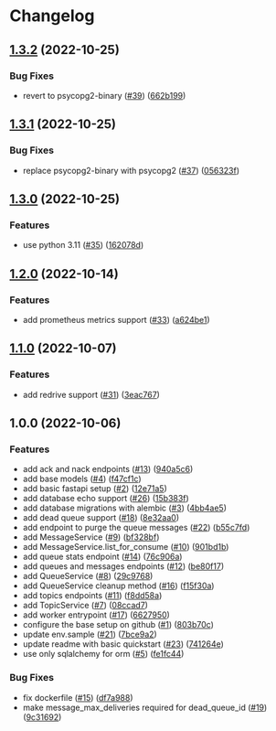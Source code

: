 # Changelog

## [1.3.2](https://github.com/allisson/fastqueue/compare/v1.3.1...v1.3.2) (2022-10-25)


### Bug Fixes

* revert to psycopg2-binary ([#39](https://github.com/allisson/fastqueue/issues/39)) ([662b199](https://github.com/allisson/fastqueue/commit/662b199d17da691ee44d320007bac78841cfd175))

## [1.3.1](https://github.com/allisson/fastqueue/compare/v1.3.0...v1.3.1) (2022-10-25)


### Bug Fixes

* replace psycopg2-binary with psycopg2 ([#37](https://github.com/allisson/fastqueue/issues/37)) ([056323f](https://github.com/allisson/fastqueue/commit/056323f54d510148bd02b206e2604743b1837b91))

## [1.3.0](https://github.com/allisson/fastqueue/compare/v1.2.0...v1.3.0) (2022-10-25)


### Features

* use python 3.11 ([#35](https://github.com/allisson/fastqueue/issues/35)) ([162078d](https://github.com/allisson/fastqueue/commit/162078d8eb1f6ce7b9f63197ef432ca077399162))

## [1.2.0](https://github.com/allisson/fastqueue/compare/v1.1.0...v1.2.0) (2022-10-14)


### Features

* add prometheus metrics support ([#33](https://github.com/allisson/fastqueue/issues/33)) ([a624be1](https://github.com/allisson/fastqueue/commit/a624be14b84b88120239ee13a3fd518d048b749e))

## [1.1.0](https://github.com/allisson/fastqueue/compare/v1.0.0...v1.1.0) (2022-10-07)


### Features

* add redrive support ([#31](https://github.com/allisson/fastqueue/issues/31)) ([3eac767](https://github.com/allisson/fastqueue/commit/3eac7678b883df409eb3dbcc9bd63f7ac82e175b))

## 1.0.0 (2022-10-06)


### Features

* add ack and nack endpoints ([#13](https://github.com/allisson/fastqueue/issues/13)) ([940a5c6](https://github.com/allisson/fastqueue/commit/940a5c698136d2ff94f2f0735e113d01a5657378))
* add base models ([#4](https://github.com/allisson/fastqueue/issues/4)) ([f47cf1c](https://github.com/allisson/fastqueue/commit/f47cf1cea200eb54a6c631f8bcf1c1738942d2e1))
* add basic fastapi setup ([#2](https://github.com/allisson/fastqueue/issues/2)) ([12e71a5](https://github.com/allisson/fastqueue/commit/12e71a5c730d6cc64d842ef10c5b7a5d7f9e06b7))
* add database echo support ([#26](https://github.com/allisson/fastqueue/issues/26)) ([15b383f](https://github.com/allisson/fastqueue/commit/15b383fb68c8c350ab2f08e4264c5fafad484cbd))
* add database migrations with alembic ([#3](https://github.com/allisson/fastqueue/issues/3)) ([4bb4ae5](https://github.com/allisson/fastqueue/commit/4bb4ae5376b2af521e72cdd3e6cf7d1fc2a97dd6))
* add dead queue support ([#18](https://github.com/allisson/fastqueue/issues/18)) ([8e32aa0](https://github.com/allisson/fastqueue/commit/8e32aa0cd78d9a55d271c0af8e4e17cd3e77e7d2))
* add endpoint to purge the queue messages ([#22](https://github.com/allisson/fastqueue/issues/22)) ([b55c7fd](https://github.com/allisson/fastqueue/commit/b55c7fdca1efeef3ea702991d7a7782b1944c755))
* add MessageService ([#9](https://github.com/allisson/fastqueue/issues/9)) ([bf328bf](https://github.com/allisson/fastqueue/commit/bf328bfa80a86b9ff6730facf50631858ccd6105))
* add MessageService.list_for_consume ([#10](https://github.com/allisson/fastqueue/issues/10)) ([901bd1b](https://github.com/allisson/fastqueue/commit/901bd1b443b7008d273ea2fcfc4aed90746584d7))
* add queue stats endpoint ([#14](https://github.com/allisson/fastqueue/issues/14)) ([76c906a](https://github.com/allisson/fastqueue/commit/76c906a3c8ef3afeff2a57672ae8ec40c63aa487))
* add queues and messages endpoints ([#12](https://github.com/allisson/fastqueue/issues/12)) ([be80f17](https://github.com/allisson/fastqueue/commit/be80f17327cc4c9e318601a442f02d8bf9083fce))
* add QueueService ([#8](https://github.com/allisson/fastqueue/issues/8)) ([29c9768](https://github.com/allisson/fastqueue/commit/29c9768ceb87b5e59ee7f6fda5ab51373973fee5))
* add QueueService cleanup method ([#16](https://github.com/allisson/fastqueue/issues/16)) ([f15f30a](https://github.com/allisson/fastqueue/commit/f15f30a41ea33fa737addcbd522d88fea0954c73))
* add topics endpoints ([#11](https://github.com/allisson/fastqueue/issues/11)) ([f8dd58a](https://github.com/allisson/fastqueue/commit/f8dd58a21b8b3add74686cc54850b82778d17b40))
* add TopicService ([#7](https://github.com/allisson/fastqueue/issues/7)) ([08ccad7](https://github.com/allisson/fastqueue/commit/08ccad7b3adc8a4e506177ea83ab775dc38aec48))
* add worker entrypoint ([#17](https://github.com/allisson/fastqueue/issues/17)) ([6627950](https://github.com/allisson/fastqueue/commit/662795060da39e0b15f1bd8fbe188d7c6c43a82f))
* configure the base setup on github ([#1](https://github.com/allisson/fastqueue/issues/1)) ([803b70c](https://github.com/allisson/fastqueue/commit/803b70c78c7fa4b0e4fda2576c0b660d8ddf748d))
* update env.sample ([#21](https://github.com/allisson/fastqueue/issues/21)) ([7bce9a2](https://github.com/allisson/fastqueue/commit/7bce9a2c7d32e4bbb7e1c1943d1a612adbbcf6cc))
* update readme with basic quickstart ([#23](https://github.com/allisson/fastqueue/issues/23)) ([741264e](https://github.com/allisson/fastqueue/commit/741264ebffac2e71bd13683a5ee815bed7e71d58))
* use only sqlalchemy for orm ([#5](https://github.com/allisson/fastqueue/issues/5)) ([fe1fc44](https://github.com/allisson/fastqueue/commit/fe1fc4456398c2d1c6d3435d6aebc3a0887da386))


### Bug Fixes

* fix dockerfile ([#15](https://github.com/allisson/fastqueue/issues/15)) ([df7a988](https://github.com/allisson/fastqueue/commit/df7a9880d5fef0a78a79776f7ef84c7ff953bfea))
* make message_max_deliveries required for dead_queue_id ([#19](https://github.com/allisson/fastqueue/issues/19)) ([9c31692](https://github.com/allisson/fastqueue/commit/9c316921708d41b5be8a203ae3af04fc6a2f9a49))
